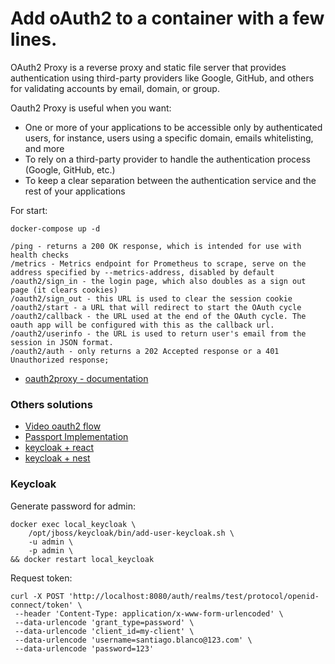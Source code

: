 # Add oAuth2 to a container with a few lines.

OAuth2 Proxy is a reverse proxy and static file server that provides authentication using third-party providers like Google, GitHub, and others for validating accounts by email, domain, or group.

Oauth2 Proxy is useful when you want:

- One or more of your applications to be accessible only by authenticated users, for instance, users using a specific domain, emails whitelisting, and more
- To rely on a third-party provider to handle the authentication process (Google, GitHub, etc.)
- To keep a clear separation between the authentication service and the rest of your applications

For start:
```
docker-compose up -d
```

```
/ping - returns a 200 OK response, which is intended for use with health checks
/metrics - Metrics endpoint for Prometheus to scrape, serve on the address specified by --metrics-address, disabled by default
/oauth2/sign_in - the login page, which also doubles as a sign out page (it clears cookies)
/oauth2/sign_out - this URL is used to clear the session cookie
/oauth2/start - a URL that will redirect to start the OAuth cycle
/oauth2/callback - the URL used at the end of the OAuth cycle. The oauth app will be configured with this as the callback url.
/oauth2/userinfo - the URL is used to return user's email from the session in JSON format.
/oauth2/auth - only returns a 202 Accepted response or a 401 Unauthorized response;
```

- [oauth2proxy - documentation ](https://github.com/oauth2-proxy/oauth2-proxy)

### Others solutions

- [Video oauth2 flow](https://www.youtube.com/watch?v=V36F6xPaaFU)
- [Passport Implementation](https://www.youtube.com/watch?v=Q0a0594tOrc)
- [keycloak + react](https://blog.logrocket.com/implement-keycloak-authentication-react/)
- [keycloak + nest](https://github.com/chamithrepo/nest-keycloak-oauth)


### Keycloak 

Generate password for admin:

```
docker exec local_keycloak \
    /opt/jboss/keycloak/bin/add-user-keycloak.sh \
    -u admin \
    -p admin \
&& docker restart local_keycloak
```

Request token:
```
curl -X POST 'http://localhost:8080/auth/realms/test/protocol/openid-connect/token' \
 --header 'Content-Type: application/x-www-form-urlencoded' \
 --data-urlencode 'grant_type=password' \
 --data-urlencode 'client_id=my-client' \
 --data-urlencode 'username=santiago.blanco@123.com' \
 --data-urlencode 'password=123'
```



